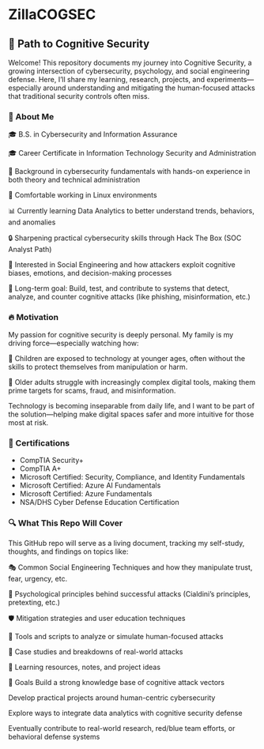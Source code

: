 # ZillaCOGSEC
## 🧠 Path to Cognitive Security
Welcome! This repository documents my journey into Cognitive Security, a growing intersection of cybersecurity, psychology, and social engineering defense. Here, I’ll share my learning, research, projects, and experiments—especially around understanding and mitigating the human-focused attacks that traditional security controls often miss.

### 👤 About Me
🎓 B.S. in Cybersecurity and Information Assurance

🎓 Career Certificate in Information Technology Security and Administration

💼 Background in cybersecurity fundamentals with hands-on experience in both theory and technical administration

🐧 Comfortable working in Linux environments

📊 Currently learning Data Analytics to better understand trends, behaviors, and anomalies

🔒 Sharpening practical cybersecurity skills through Hack The Box (SOC Analyst Path)

🧠 Interested in Social Engineering and how attackers exploit cognitive biases, emotions, and decision-making processes

💭 Long-term goal: Build, test, and contribute to systems that detect, analyze, and counter cognitive attacks (like phishing, misinformation, etc.)

### 🔥 Motivation
My passion for cognitive security is deeply personal. My family is my driving force—especially watching how:

🧒 Children are exposed to technology at younger ages, often without the skills to protect themselves from manipulation or harm.

👵 Older adults struggle with increasingly complex digital tools, making them prime targets for scams, fraud, and misinformation.

Technology is becoming inseparable from daily life, and I want to be part of the solution—helping make digital spaces safer and more intuitive for those most at risk.

### 📜 Certifications
- CompTIA Security+
- CompTIA A+
- Microsoft Certified: Security, Compliance, and Identity Fundamentals
- Microsoft Certified: Azure AI Fundamentals 
- Microsoft Certified: Azure Fundamentals
- NSA/DHS Cyber Defense Education Certification

### 🔍 What This Repo Will Cover
This GitHub repo will serve as a living document, tracking my self-study, thoughts, and findings on topics like:

🎭 Common Social Engineering Techniques and how they manipulate trust, fear, urgency, etc.

🧩 Psychological principles behind successful attacks (Cialdini’s principles, pretexting, etc.)

🛡️ Mitigation strategies and user education techniques

🔧 Tools and scripts to analyze or simulate human-focused attacks

🔬 Case studies and breakdowns of real-world attacks

📂 Learning resources, notes, and project ideas

📌 Goals
Build a strong knowledge base of cognitive attack vectors

Develop practical projects around human-centric cybersecurity

Explore ways to integrate data analytics with cognitive security defense

Eventually contribute to real-world research, red/blue team efforts, or behavioral defense systems


